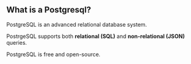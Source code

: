 ## What is a Postgresql?

PostgreSQL is an advanced relational database system.

PostrgeSQL supports both **relational (SQL)** and **non-relational (JSON)** queries.

PostgreSQL is free and open-source.

